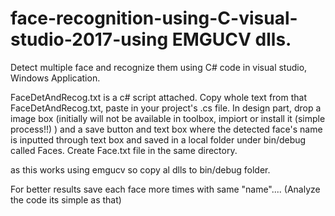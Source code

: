 # face-recognition-using-C-visual-studio-2017-using EMGUCV dlls.
Detect multiple face and recognize them using C# code in visual studio, Windows Application.

FaceDetAndRecog.txt is a c# script attached.
Copy whole text from that FaceDetAndRecog.txt, paste in your project's .cs file.
In design part, drop a image box (initially will not be available in toolbox, impiort or install it (simple process!!) ) and a save button and text box where the detected face's name is inputted through text box and saved in a local folder under bin/debug called Faces.
Create Face.txt file in the same directory.

as this works using emgucv so copy al dlls to bin/debug folder.

For better results save each face more times with same "name"....
(Analyze the code its simple as that)





